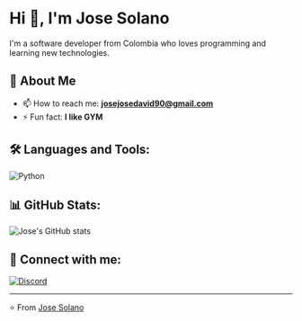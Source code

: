 # Hi 👋, I'm Jose Solano

I'm a software developer from Colombia who loves programming and learning new technologies.

## 🚀 About Me

- 📫 How to reach me: **josejosedavid90@gmail.com**
- ⚡ Fun fact: **I like GYM**

## 🛠️ Languages and Tools:

![Python](https://img.shields.io/badge/Python-3776AB?style=for-the-badge&logo=python&logoColor=white)

## 📊 GitHub Stats:

![Jose's GitHub stats](https://github-readme-stats.vercel.app/api?username=Josesolano258&show_icons=true&theme=radical)

## 🔗 Connect with me:

[![Discord](https://img.shields.io/badge/Discord-7289DA?style=for-the-badge&logo=discord&logoColor=white)](https://discord.com/users/josesolano8023)

---

⭐️ From [Jose Solano](https://github.com/Josesolano258)
